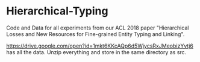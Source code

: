 # Hierarchical-Typing
Code and Data for all experiments from our ACL 2018 paper "Hierarchical Losses and New Resources for Fine-grained Entity Typing and Linking".

https://drive.google.com/open?id=1mkt6KKcAQp6d5WjycsRxJMeobizYvtj6 has all the data. Unzip everything and store in the same directory as src. 
